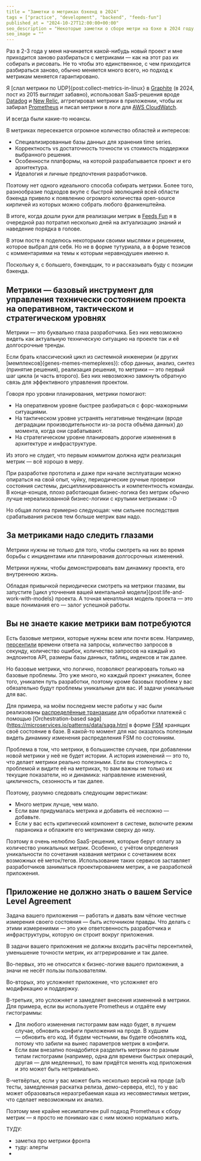 ```yaml
---
title = "Заметки о метриках бэкенд в 2024"
tags = ["practice", "development", "backend", "feeds-fun"]
published_at = "2024-10-27T12:00:00+00:00"
seo_description = "Некоторые заметки о сборе метри на бэке в 2024 году."
seo_image = ""
---
```


<!-- TODO: seo image -->

Раз в 2-3 года у меня начинается какой-нибудь новый проект и мне приходится заново разбираться с метриками — как на этот раз их собирать и рисовать. Не то чтобы это единственное, с чем приходится разбираться заново, обычно меняется много всего, но подход к метрикам меняется гарантировано.

Я [слал метрики по UDP]{post:collect-metrics-in-linux} в [Graphite](https://graphiteapp.org/) (в 2024, пост из 2015 выглядит забавно), использовал SaaS-решения вроде [Datadog](https://www.datadoghq.com/) и [New Relic](https://newrelic.com/), аггрегировал метрики в приложении, чтобы их забирал [Prometheus](https://prometheus.io/) и писал метрики в логи для [AWS CloudWatch](https://aws.amazon.com/cloudwatch/).

И всегда были какие-то нюансы.

В метриках пересекается огромное количество областей и интересов:

- Специализированные базы данных для хранения time series.
- Корректность vs достаточность точности vs стоимость поддержки выбранного решения.
- Особенности платформы, на которой разрабатывается проект и его архитектура.
- Идеалогия и личные предпочтения разработчиков.

Поэтому нет одного идеального способа собирать метрики. Более того, разнообразие подходов вкупе с быстрой эволюцией всей области бэкенда привело к появлению огромого количества open-source кирпичей из которых можно собрать любого франкенштейна.

В итоге, когда дошли руки для реализации метрик в [Feeds Fun](https://feeds.fun/) я в очередной раз потратил несколько дней на актуализацию знаний и наведение порядка в голове.

В этом посте я поделюсь некоторыми своими мыслями и решением, которое выбрал для себя. Но не в форме тутуриала, а в форме тезисов с комментариями на темы к которым неравнодушен именно я.

Поскольку я, с большего, бэкендщик, то и рассказывать буду с позиции бэкенда.

<!-- more -->

## Метрики — базовый инструмент для управления технически состоянием проекта на оперативном, тактическом и стратегическом уровнях

Метрики — это буквально глаза разработчика. Без них невозможно видеть как актуальную техническую ситуацию на проекте так и её долгосрочные тренды.

Если брать классический цикл из системной инженерии (и других [мемплексов]{genes-memes-memeplexes}): сбор данных, анализ, синтез (принятие решения), реализация решения, то метрики — это первый шаг цикла (и часть второго). Без них невозможно замкнуть обратную связь для эффективного управления проектом.

Говоря про уровни планирования, метрики помогают:

- На оперативном уровне быстрее разбираться с форс-мажорными ситуациями.
- На тактическом уровне устранять негативные тенденции (вроде деградации производительности из-за роста объёма данных) до момента, когда они срабатывают.
- На стратегическом уровне планировать дорогие изменения в архитектуре и инфраструктуре.

Из этого не слудет, что первым коммитом должна идти реализация метрик — всё хорошо в меру.

При разработке прототипа и даже при начале эксплуатации можно опираться на свой опыт, чуйку, периодические ручные проверки состояния системы, дисциплинированность и компетентность команды. В конце-концов, плохо работающая бизнес-логика без метрик обычно лучше нереализованной бизнес-логики с крутыми метриками :-D

Но общая логика примерно следующая: чем сильнее последствия срабатывания рисков тем больше метрик вам надо.

## За метриками надо следить глазами

Метрики нужны не только для того, чтобы смотреть на них во время борьбы с инцидентами или планирования долгосрочных изменений.

Метрики нужны, чтобы демонстрировать вам динамику проекта, его внутреннюю жизнь.

Обладая привычкой периодически смотреть на метрики глазами, вы запустите [цикл уточнения вашей ментальной модели]{post:life-and-work-with-models} проекта. А точная менатльная модель проекта — это ваше понимания его — залог успешной работы.

## Вы не знаете какие метрики вам потребуются

Есть базовые метрики, которые нужны всем или почти всем. Например, [персентили](https://ru.wikipedia.org/wiki/Процентиль) времени ответа на запросы, количество запросов в секунду, количество ошибок, количество запросов на каждый из эндпоинтов API, размеры базы данных, таблиц, индексов и так далее.

Но базовые метрики, что логично, позволяют реагировать только на базовые проблемы. Это уже много, но каждый проект уникален, более того, уникален путь разработки, поэтому кроме базовых проблем у вас обязательно будут проблемы уникальные для вас. И задачи уникальные для вас.

Для примера, на моём последнем месте работы у нас были реализованы [распределённые транзакции](https://en.wikipedia.org/wiki/Distributed_transaction) для обработки платежей с помощью [Orchestration-based saga](https://microservices.io/patterns/data/saga.html в форме [FSM](https://ru.wikipedia.org/wiki/Конечный_автомат) хранящих своё состояние в базе. В какой-то момент для нас оказалось полезным видеть динамику изменения распределения FSM по состояниям.

Проблема в том, что метрики, в большинстве случаев, при добавлении новой метрики у неё не будет истории. А история изменений — это то, что делает метрики реально полезными. Если вы столкнулись с проблемой и видите её на метриках, то вам важны не только их текущие показатели, но и динамика: направление изменений, цикличность, сезонность и так далее.

Поэтому, разумно следовать следующим эвристикам:

- Много метрик лучше, чем мало.
- Если вам придумалась метрика и добавить её несложно — добавьте.
- Если у вас есть критический компонент в системе, включите режим параноика и облажите его метриками сверху до низу.

Поэтому я очень нелюблю SaaS-решения, которые берут оплату за количество уникальных метрик. Особенно, с учётом определения уникальности по сочетания названия метрики с сочетанием всех возможных её меток/тегов. Использование таких сервисов заставляет разработчиков заниматься проектированием метрик, а не разработкой приложения.

## Приложение не должно знать о вашем Service Level Agreement

Задача вашего приложения — работать и давать вам чёткие честные измерения своего состояния — быть источником правды. Что делать с этими измерениями — это уже ответсвенность разработчика и инфраструктуры, которую он строит вокруг приложения.

В задачи вашего приложения не должны входить расчёты персентилей, уменьшение точности метрик, их аггрерирование и так далее.

Во-первых, это не относится к бизнес-логике вашего приложения, а значи не несёт пользы пользователям.

Во-вторых, это усложняет приложение, что усложняет его модификацию и поддержку.

В-третьих, это усложняет и замедляет внесения изменений в метрики. Для примера, если вы используете Prometheus и отдаёте ему гистограммы:

- Для любого изменения гистограмм вам надо будет, в лучшем случае, обновить конфиги приложения на проде. В худшем — обновить его код. И будем честными, вы будете обновлять код, потому что забили на вынес параметров метрик в конфиги.
- Если вам внезапно понадобится разделить метрики по разным типам гистограмм (например, одна для времени быстрых операций, другая — для медленных), то вам придётся менять код приложения и это может быть нетривиально.

В-четвёртых, если у вас может быть несколько версий на проде (a/b тесты, замедленная раскатка релиза, демо-сервера, etc), то у вас может образоваться неразгребаемая каша из несовместимых метрик, что сделает невозможным их анализ.

Поэтому мне крайне несимпатичен pull подход Prometheus к сбору метрик — я просто не понимаю как с ним можно нормально жить.


ТУДУ:

- заметка про метрики фронта
- туду: алерты
-
